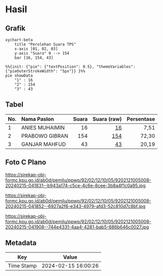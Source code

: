 # Hasil

## Grafik

```mermaid
xychart-beta
    title "Perolehan Suara TPS"
    x-axis [01, 02, 03]
    y-axis "Suara" 0 --> 154
    bar [16, 154, 43]
```

```mermaid
%%{init: {"pie": {"textPosition": 0.5}, "themeVariables": {"pieOuterStrokeWidth": "5px"}} }%%
pie showData
    "1" : 16
    "2" : 154
    "3" : 43
```

## Tabel

| No. | Nama Paslon    | Suara | Suara (raw) | Persentase |
|:--- |:-------------- | -----:| -----------:| ----------:|
| 1   | ANIES MUHAIMIN | 16    | [16][p-1]   | 7,51       |
| 2   | PRABOWO GIBRAN | 154   | [154][p-2]  | 72,30      |
| 3   | GANJAR MAHFUD  | 43    | [43][p-3]   | 20,19      |


[p-1]: https://github.com/gigit-pemilu/pemilu-2024-92-papua-barat/blob/main/pilpres/hitung-suara/sub/92-papua-barat/sub/02-manokwari/sub/12-manokwari-barat/sub/1005-padarni/sub/008-tps/sub/paslon-1.txt
[p-2]: https://github.com/gigit-pemilu/pemilu-2024-92-papua-barat/blob/main/pilpres/hitung-suara/sub/92-papua-barat/sub/02-manokwari/sub/12-manokwari-barat/sub/1005-padarni/sub/008-tps/sub/paslon-2.txt
[p-3]: https://github.com/gigit-pemilu/pemilu-2024-92-papua-barat/blob/main/pilpres/hitung-suara/sub/92-papua-barat/sub/02-manokwari/sub/12-manokwari-barat/sub/1005-padarni/sub/008-tps/sub/paslon-3.txt

## Foto C Plano

https://sirekap-obj-formc.kpu.go.id/ab0d/pemilu/ppwp/92/02/12/10/05/9202121005008-20240215-041831--b943a174-c5ce-4c6e-8cee-3b8a4f1c0a95.jpg

https://sirekap-obj-formc.kpu.go.id/ab0d/pemilu/ppwp/92/02/12/10/05/9202121005008-20240215-041852--6927a2f6-e343-4979-afd3-52c810d7c8bf.jpg

https://sirekap-obj-formc.kpu.go.id/ab0d/pemilu/ppwp/92/02/12/10/05/9202121005008-20240215-041908--744e4331-4aa4-4281-bab5-686b646c0027.jpg


## Metadata

| Key        | Value               |
| ---------- | ------------------- |
| Time Stamp | 2024-02-15 16:00:26 |



